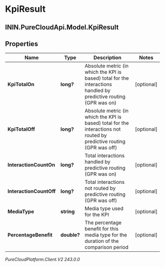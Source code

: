 # KpiResult

## ININ.PureCloudApi.Model.KpiResult

## Properties

|Name | Type | Description | Notes|
|------------ | ------------- | ------------- | -------------|
| **KpiTotalOn** | **long?** | Absolute metric (in which the KPI is based) total for the interactions handled by predictive routing (GPR was on) | [optional] |
| **KpiTotalOff** | **long?** | Absolute metric (in which the KPI is based) total for the interactions not routed by predictive routing (GPR was off) | [optional] |
| **InteractionCountOn** | **long?** | Total interactions handled by predictive routing (GPR was on) | [optional] |
| **InteractionCountOff** | **long?** | Total interactions not routed by predictive routing (GPR was off) | [optional] |
| **MediaType** | **string** | Media type used for the KPI | [optional] |
| **PercentageBenefit** | **double?** | The percentage benefit for this media type for the duration of the comparison period | [optional] |



_PureCloudPlatform.Client.V2 243.0.0_
